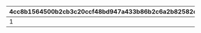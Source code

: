 |4cc8b1564500b2cb3c20ccf48bd947a433b86b2c6a2b82582c9d15dea07233c5|b041b93bacb010c00d56ceba8e3a31ffd627fd78d9ac5790343aa9d7640e4ee0|48440b86cf1f798bd10618ee0327db415f0462dfe2e3c9d32af5b4d5e339e526|
| --- | --- | --- |
|1|1|-1|
